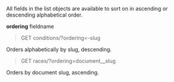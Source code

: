 All fields in the list objects are available to sort on in ascending or descending alphabetical order.

**ordering** fieldname

> GET conditions/?ordering=-slug

Orders alphabetically by slug, descending.

> GET races/?ordering=document__slug

Orders by document slug, ascending.

